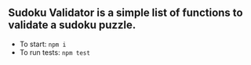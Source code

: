 ## Sudoku Validator is a simple list of functions to validate a sudoku puzzle.

-   To start:
    `npm i`
-   To run tests:
     `npm test`
